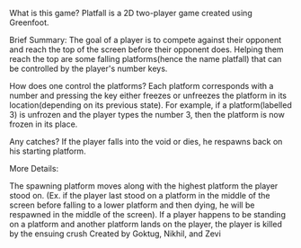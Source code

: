 What is this game? Platfall is a 2D two-player game created using Greenfoot.

Brief Summary: The goal of a player is to compete against their opponent and reach the top of the screen before their opponent does. Helping them reach the top are some falling platforms(hence the name platfall) that can be controlled by the player's number keys.

How does one control the platforms? Each platform corresponds with a number and pressing the key either freezes or unfreezes the platform in its location(depending on its previous state). For example, if a platform(labelled 3) is unfrozen and the player types the number 3, then the platform is now frozen in its place.

Any catches? If the player falls into the void or dies, he respawns back on his starting platform.

More Details:

The spawning platform moves along with the highest platform the player stood on. (Ex. if the player last stood on a platform in the middle of the screen before falling to a lower platform and then dying, he will be respawned in the middle of the screen).
If a player happens to be standing on a platform and another platform lands on the player, the player is killed by the ensuing crush
Created by Goktug, Nikhil, and Zevi
